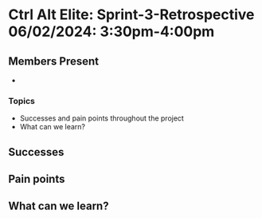 # Ctrl Alt Elite: Sprint-3-Retrospective <br> 06/02/2024: 3:30pm-4:00pm

## Members Present

- 

### Topics

- Successes and pain points throughout the project
- What can we learn?

## Successes

## Pain points

## What can we learn?
